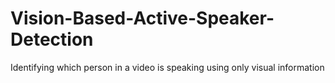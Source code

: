 # Vision-Based-Active-Speaker-Detection
 Identifying which person in a video is speaking using only visual information

